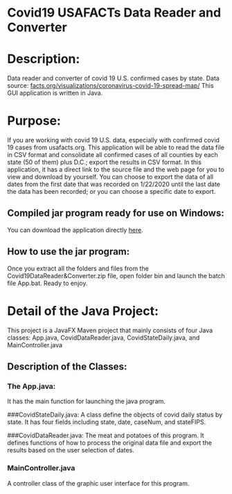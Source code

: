 # Covid19 USAFACTs Data Reader and Converter

# Description:
Data reader and converter of covid 19 U.S. confirmed cases by state. Data source: [facts.org/visualizations/coronavirus-covid-19-spread-map/](facts.org/visualizations/coronavirus-covid-19-spread-map/)
This GUI application is written in Java.

# Purpose:
If you are working with covid 19 U.S. data, especially with confirmed covid 19 cases from usafacts.org. This application will be able to read the data file in CSV format and consolidate all confirmed cases of all counties by each state (50 of them) plus D.C.; export the results in CSV format. In this application, it has a direct link to the source file and the web page for you to view and download by yourself. You can choose to export the data of all dates from the first date that was recorded on 1/22/2020 until the last date the data has been recorded; or you can choose a specific date to export.

## Compiled jar program ready for use on Windows:
You can download the application directly [here](https://drive.google.com/file/d/1kASPYLDo3KfyqOWBtolLh929JkZV_icD/view).

## How to use the jar program:
Once you extract all the folders and files from the Covid19DataReader&Converter.zip file, open folder bin and launch the batch file App.bat. Ready to enjoy.



# Detail of the Java Project:
This project is a JavaFX Maven project that mainly consists of four Java classes: App.java, CovidDataReader.java, CovidStateDaily.java, and MainController.java

## Description of the Classes:
### The App.java:
It has the main function for launching the java program.

###CovidStateDaily.java:
A class define the objects of covid daily status by state.
It has four fields including state, date, caseNum, and stateFIPS.

###CovidDataReader.java:
The meat and potatoes of this program. It defines functions of how to process the original data file and export the results based on the user selection of dates.

### MainController.java
A controller class of the graphic user interface for this program.


